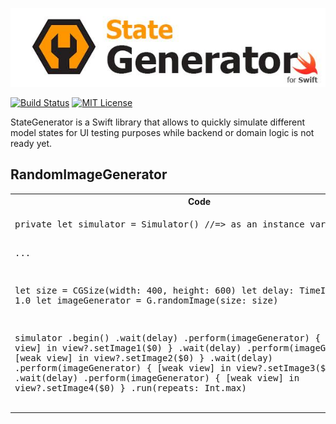 ![StateGenerator](https://raw.githubusercontent.com/marciniwanicki/StateGenerator/develop/Docs/logo.jpg)

[![Build Status](https://travis-ci.org/marciniwanicki/StateGenerator.svg?branch=develop)](https://travis-ci.org/marciniwanicki/StateGenerator)
[![MIT License](https://img.shields.io/badge/license-MIT-lightgrey.svg)](https://github.com/marciniwanicki/StateGenerator/blob/master/LICENSE)

StateGenerator is a Swift library that allows to quickly simulate different model states for UI testing purposes while backend or domain logic is not ready yet.

## RandomImageGenerator

<table>
   <tr>
      <th width="70%">Code</th>
      <th width="30%">Preview</th>
   </tr>
   <tr>
      <td>
         <div class="highlight highlight-source-swift">
<pre>
private let simulator = Simulator() //=> as an instance variable

...

let size = CGSize(width: 400, height: 600)
let delay: TimeInterval = 1.0
let imageGenerator = G.randomImage(size: size)

simulator
   .begin()
   .wait(delay)
   .perform(imageGenerator) { [weak view] in view?.setImage1($0) }
   .wait(delay)
   .perform(imageGenerator) { [weak view] in view?.setImage2($0) }
   .wait(delay)
   .perform(imageGenerator) { [weak view] in view?.setImage3($0) }
   .wait(delay)
   .perform(imageGenerator) { [weak view] in view?.setImage4($0) }
   .run(repeats: Int.max)</pre>
         </div>
      </td>
      <td>
         <img src="https://raw.githubusercontent.com/marciniwanicki/StateGenerator/develop/Docs/RandomImageGenerator.gif">
      </td>
   </tr>
</table>
